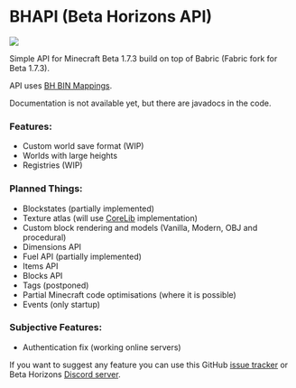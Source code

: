 # BHAPI (Beta Horizons API)
[![](https://jitpack.io/v/paulevsGitch/BHAPI.svg)](https://jitpack.io/#paulevsGitch/BHAPI)

Simple API for Minecraft Beta 1.7.3 build on top of Babric (Fabric fork for Beta 1.7.3).

API uses [BH BIN Mappings](https://github.com/paulevsGitch/BIN-Mappings-BH).

Documentation is not available yet, but there are javadocs in the code.

### Features:
- Custom world save format (WIP)
- Worlds with large heights
- Registries (WIP)

### Planned Things:
- Blockstates (partially implemented)
- Texture atlas (will use [CoreLib](https://github.com/paulevsGitch/B.1.7.3-CoreLib) implementation)
- Custom block rendering and models (Vanilla, Modern, OBJ and procedural)
- Dimensions API
- Fuel API (partially implemented)
- Items API
- Blocks API
- Tags (postponed)
- Partial Minecraft code optimisations (where it is possible)
- Events (only startup)

### Subjective Features:
- Authentication fix (working online servers)

If you want to suggest any feature you can use this GitHub [issue tracker]()
or Beta Horizons [Discord server](https://discord.gg/qxcP8EjkUC).